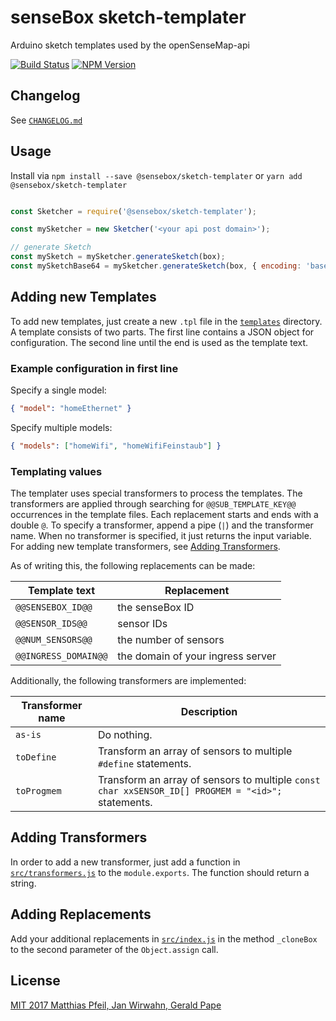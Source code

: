 # senseBox sketch-templater
Arduino sketch templates used by the openSenseMap-api

[![Build Status](https://travis-ci.org/sensebox/node-sketch-templater.svg?branch=master)](https://travis-ci.org/sensebox/node-sketch-templater)
[![NPM Version](https://img.shields.io/npm/v/@sensebox/sketch-templater.svg)](https://www.npmjs.com/package/@sensebox/sketch-templater)

## Changelog

See [`CHANGELOG.md`](CHANGELOG.md)

## Usage

Install via `npm install --save @sensebox/sketch-templater` or `yarn add @sensebox/sketch-templater`

```javascript

const Sketcher = require('@sensebox/sketch-templater');

const mySketcher = new Sketcher('<your api post domain>');

// generate Sketch
const mySketch = mySketcher.generateSketch(box);
const mySketchBase64 = mySketcher.generateSketch(box, { encoding: 'base64' });
```

## Adding new Templates

To add new templates, just create a new `.tpl` file in the [`templates`](templates) directory. A template consists of two parts. The first line contains a JSON object for configuration. The second line until the end is used as the template text.

### Example configuration in first line

Specify a single model:
```json
{ "model": "homeEthernet" }
```

Specify multiple models:
```json
{ "models": ["homeWifi", "homeWifiFeinstaub"] }
```

### Templating values

The templater uses special transformers to process the templates. The transformers are applied through searching for `@@SUB_TEMPLATE_KEY@@` occurrences in the template files. Each replacement starts and ends with a double `@`. To specify a transformer, append a pipe (`|`) and the transformer name. When no transformer is specified, it just returns the input variable. For adding new template transformers, see [Adding Transformers](#adding-transformers).

As of writing this, the following replacements can be made:

| Template text | Replacement |
|------------------|-------------|
| `@@SENSEBOX_ID@@` | the senseBox ID  |
| `@@SENSOR_IDS@@` | sensor IDs |
| `@@NUM_SENSORS@@` | the number of sensors |
| `@@INGRESS_DOMAIN@@` | the domain of your ingress server |

Additionally, the following transformers are implemented:

| Transformer name | Description |
|------------------|-------------|
| `as-is` | Do nothing. |
| `toDefine` | Transform an array of sensors to multiple `#define` statements. |
| `toProgmem` | Transform an array of sensors to multiple `const char xxSENSOR_ID[] PROGMEM = "<id>";` statements. |

## Adding Transformers

In order to add a new transformer, just add a function in [`src/transformers.js`](src/transformers.js) to the `module.exports`. The function should return a string.


## Adding Replacements

Add your additional replacements in [`src/index.js`](src/index.js) in the method `_cloneBox` to the second parameter of the `Object.assign` call.

## License

[MIT 2017 Matthias Pfeil, Jan Wirwahn, Gerald Pape](LICENSE)